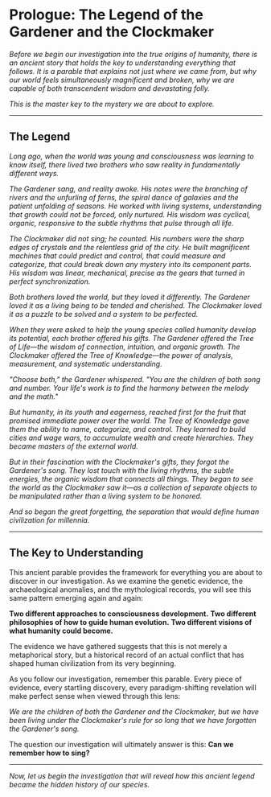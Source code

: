 # Prologue: The Legend of the Gardener and the Clockmaker

*Before we begin our investigation into the true origins of humanity, there is an ancient story that holds the key to understanding everything that follows. It is a parable that explains not just where we came from, but why our world feels simultaneously magnificent and broken, why we are capable of both transcendent wisdom and devastating folly.*

*This is the master key to the mystery we are about to explore.*

---

## The Legend

*Long ago, when the world was young and consciousness was learning to know itself, there lived two brothers who saw reality in fundamentally different ways.*

*The Gardener sang, and reality awoke. His notes were the branching of rivers and the unfurling of ferns, the spiral dance of galaxies and the patient unfolding of seasons. He worked with living systems, understanding that growth could not be forced, only nurtured. His wisdom was cyclical, organic, responsive to the subtle rhythms that pulse through all life.*

*The Clockmaker did not sing; he counted. His numbers were the sharp edges of crystals and the relentless grid of the city. He built magnificent machines that could predict and control, that could measure and categorize, that could break down any mystery into its component parts. His wisdom was linear, mechanical, precise as the gears that turned in perfect synchronization.*

*Both brothers loved the world, but they loved it differently. The Gardener loved it as a living being to be tended and cherished. The Clockmaker loved it as a puzzle to be solved and a system to be perfected.*

*When they were asked to help the young species called humanity develop its potential, each brother offered his gifts. The Gardener offered the Tree of Life—the wisdom of connection, intuition, and organic growth. The Clockmaker offered the Tree of Knowledge—the power of analysis, measurement, and systematic understanding.*

*"Choose both," the Gardener whispered. "You are the children of both song and number. Your life's work is to find the harmony between the melody and the math."*

*But humanity, in its youth and eagerness, reached first for the fruit that promised immediate power over the world. The Tree of Knowledge gave them the ability to name, categorize, and control. They learned to build cities and wage wars, to accumulate wealth and create hierarchies. They became masters of the external world.*

*But in their fascination with the Clockmaker's gifts, they forgot the Gardener's song. They lost touch with the living rhythms, the subtle energies, the organic wisdom that connects all things. They began to see the world as the Clockmaker saw it—as a collection of separate objects to be manipulated rather than a living system to be honored.*

*And so began the great forgetting, the separation that would define human civilization for millennia.*

---

## The Key to Understanding

This ancient parable provides the framework for everything you are about to discover in our investigation. As we examine the genetic evidence, the archaeological anomalies, and the mythological records, you will see this same pattern emerging again and again:

**Two different approaches to consciousness development.**
**Two different philosophies of how to guide human evolution.**
**Two different visions of what humanity could become.**

The evidence we have gathered suggests that this is not merely a metaphorical story, but a historical record of an actual conflict that has shaped human civilization from its very beginning.

As you follow our investigation, remember this parable. Every piece of evidence, every startling discovery, every paradigm-shifting revelation will make perfect sense when viewed through this lens:

*We are the children of both the Gardener and the Clockmaker, but we have been living under the Clockmaker's rule for so long that we have forgotten the Gardener's song.*

The question our investigation will ultimately answer is this: **Can we remember how to sing?**

---

*Now, let us begin the investigation that will reveal how this ancient legend became the hidden history of our species.*
